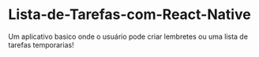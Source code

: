 # Lista-de-Tarefas-com-React-Native
Um aplicativo basico onde o usuário pode criar lembretes ou uma lista de tarefas temporarias!
